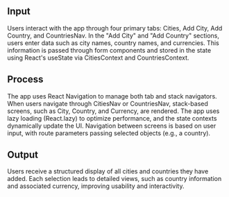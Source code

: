 ## Input
Users interact with the app through four primary tabs: Cities, Add City, Add Country, and CountriesNav. In the "Add City" and "Add Country" sections, users enter data such as city names, country names, and currencies. This information is passed through form components and stored in the state using React's useState via CitiesContext and CountriesContext.

## Process
The app uses React Navigation to manage both tab and stack navigators. When users navigate through CitiesNav or CountriesNav, stack-based screens, such as City, Country, and Currency, are rendered. The app uses lazy loading (React.lazy) to optimize performance, and the state contexts dynamically update the UI. Navigation between screens is based on user input, with route parameters passing selected objects (e.g., a country).

## Output
Users receive a structured display of all cities and countries they have added. Each selection leads to detailed views, such as country information and associated currency, improving usability and interactivity.